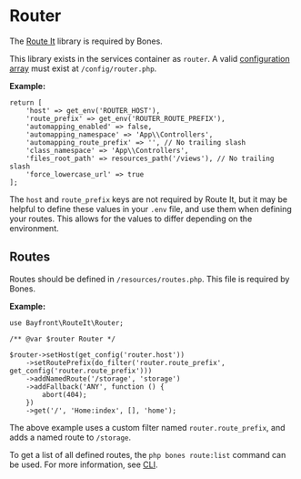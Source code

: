 # Router

The [Route It](https://github.com/bayfrontmedia/route-it) library is required by Bones.

This library exists in the services container as `router`. 
A valid [configuration array](https://github.com/bayfrontmedia/route-it#start-using-route-it) must exist at `/config/router.php`.

**Example:**
```
return [
    'host' => get_env('ROUTER_HOST'),
    'route_prefix' => get_env('ROUTER_ROUTE_PREFIX'),
    'automapping_enabled' => false,
    'automapping_namespace' => 'App\\Controllers',
    'automapping_route_prefix' => '', // No trailing slash
    'class_namespace' => 'App\\Controllers',
    'files_root_path' => resources_path('/views'), // No trailing slash
    'force_lowercase_url' => true
];
```

The `host` and `route_prefix` keys are not required by Route It, but it may be helpful to define these values 
in your `.env` file, and use them when defining your routes. This allows for the values to differ 
depending on the environment.

## Routes

Routes should be defined in `/resources/routes.php`.
This file is required by Bones.

**Example:**

```
use Bayfront\RouteIt\Router;

/** @var $router Router */

$router->setHost(get_config('router.host'))
    ->setRoutePrefix(do_filter('router.route_prefix', get_config('router.route_prefix')))
    ->addNamedRoute('/storage', 'storage')
    ->addFallback('ANY', function () {
        abort(404);
    })
    ->get('/', 'Home:index', [], 'home');
```

The above example uses a custom filter named `router.route_prefix`, and adds a named route to `/storage`. 

To get a list of all defined routes, the `php bones route:list` command can be used.
For more information, see [CLI](cli.md).